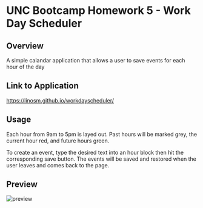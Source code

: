 # UNC Bootcamp Homework 5 - Work Day Scheduler

## Overview

A simple calandar application that allows a user to save events for each hour of the day

## Link to Application

https://linosm.github.io/workdayscheduler/

## Usage

Each hour from 9am to 5pm is layed out. Past hours will be marked grey, the current hour red, and future hours green.

To create an event, type the desired text into an hour block then hit the corresponding save button. The events will be saved and restored when the user leaves and comes back to the page.

## Preview

![preview](https://i.imgur.com/KBMhuct.png)
